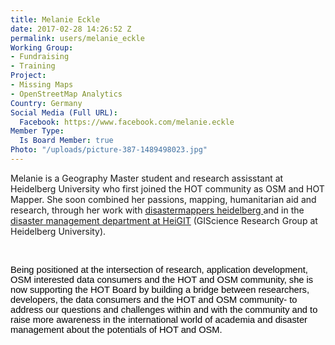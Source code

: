 ```yaml
---
title: Melanie Eckle
date: 2017-02-28 14:26:52 Z
permalink: users/melanie_eckle
Working Group:
- Fundraising
- Training
Project:
- Missing Maps
- OpenStreetMap Analytics
Country: Germany
Social Media (Full URL):
  Facebook: https://www.facebook.com/melanie.eckle
Member Type:
  Is Board Member: true
Photo: "/uploads/picture-387-1489498023.jpg"
---
```


<p>Melanie is a Geography Master student and research assisstant at Heidelberg University who first joined the HOT community as OSM and HOT Mapper. She soon combined her passions, mapping, humanitarian aid and research, through her work with <a href="https://disastermappers.wordpress.com/">disastermappers heidelberg </a>and in the <a href="http://www.geog.uni-heidelberg.de/gis/heigit_disastermanagement_en.html">disaster management department at HeiGIT</a> (GIScience Research Group at Heidelberg University).&nbsp;</p><p>&nbsp;</p><p><span style="font-size: 11pt; font-family: Arial; color: #000000; background-color: transparent; font-weight: 400; font-style: normal; font-variant: normal; text-decoration: none; vertical-align: baseline;">Being positioned at the intersection of research, application development, OSM interested data consumers and the HOT and OSM community, she is now supporting the HOT Board by building a bridge between researchers, developers, the data consumers and the HOT and OSM community- to address our questions and challenges within and with the community and to raise more awareness in the international world of academia and disaster management about the potentials of HOT and OSM.</span></p>
